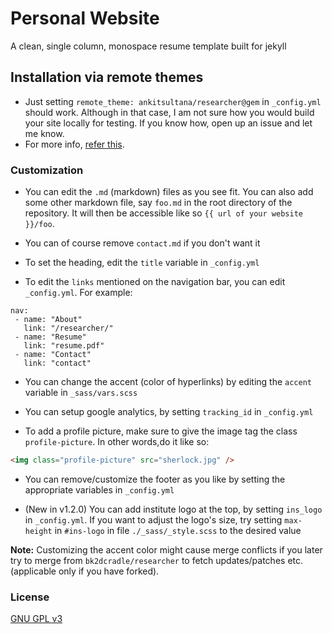# Personal Website

A clean, single column, monospace resume template built for jekyll

## Installation via remote themes

- Just setting `remote_theme: ankitsultana/researcher@gem` in `_config.yml` should work. Although in that case, I am not sure how
  you would build your site locally for testing. If you know how, open up an issue and let me know.
- For more info, [refer this](https://blog.github.com/2017-11-29-use-any-theme-with-github-pages/).

### Customization

- You can edit the `.md` (markdown) files as you see fit. You can also add some other markdown file, say `foo.md` in the root directory of the repository. It will then be accessible like so `{{ url of your website }}/foo`.

- You can of course remove `contact.md` if you don't want it

- To set the heading, edit the `title` variable in `_config.yml`

- To edit the `links` mentioned on the navigation bar, you can edit `_config.yml`. For example:

```
nav:
 - name: "About"
   link: "/researcher/"
 - name: "Resume"
   link: "resume.pdf"
 - name: "Contact"
   link: "contact"
```

- You can change the accent (color of hyperlinks) by editing the `accent` variable in `_sass/vars.scss`

- You can setup google analytics, by setting `tracking_id` in `_config.yml`

- To add a profile picture, make sure to give the image tag the class `profile-picture`. In other words,do it like so:

```html
<img class="profile-picture" src="sherlock.jpg" />
```

- You can remove/customize the footer as you like by setting the
  appropriate variables in `_config.yml`

- (New in v1.2.0) You can add institute logo at the top, by setting `ins_logo` in `_config.yml`. If you want
  to adjust the logo's size, try setting `max-height` in `#ins-logo` in file `./_sass/_style.scss` to the desired
  value

**Note:** Customizing the accent color might cause merge conflicts if you later try to merge from `bk2dcradle/researcher` to fetch updates/patches etc. (applicable only if you have forked).

### License

[GNU GPL v3](https://github.com/bk2dcradle/researcher/blob/gh-pages/LICENSE)
